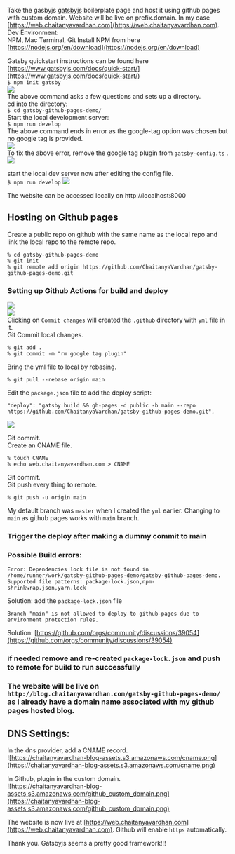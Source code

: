 Take the gasbyjs [gatsbyjs](https://github.com/gatsbyjs/gatsby) boilerplate page and host it using github pages with custom domain. Website will be live on prefix.domain. In my case [https://web.chaitanyavardhan.com](https://web.chaitanyavardhan.com).  
Dev Environment:  
NPM, Mac Terminal, Git
Install NPM from here [https://nodejs.org/en/download](https://nodejs.org/en/download)  

Gatsby quickstart instructions can be found here [https://www.gatsbyjs.com/docs/quick-start/](https://www.gatsbyjs.com/docs/quick-start/)  
```$ npm init gatsby ```  
![](https://chaitanyavardhan-blog-assets.s3.amazonaws.com/npm_init_gatsby.png)  
The above command asks a few questions and sets up a directory.   
cd into the directory:    
```$ cd gatsby-github-pages-demo/```  
Start the local development server:  
```$ npm run develop```  
The above command ends in error as the google-tag option was chosen but no google tag is provided.  
![](https://chaitanyavardhan-blog-assets.s3.amazonaws.com/npm_run_develop.png)  
To fix the above error, remove the google tag plugin from `gatsby-config.ts` .  
![](https://chaitanyavardhan-blog-assets.s3.amazonaws.com/gatsby_config.png)
  
start the local dev server now after editing the config file.  
```$ npm run develop```
![](https://chaitanyavardhan-blog-assets.s3.amazonaws.com/dev_server.png)  

The website can be accessed locally on http://localhost:8000  
## Hosting on Github pages  
Create a public repo on github with the same name as the local repo and link the local repo to the remote repo.  
```
% cd gatsby-github-pages-demo
% git init
% git remote add origin https://github.com/ChaitanyaVardhan/gatsby-github-pages-demo.git   
```  
### Setting up Github Actions for build and deploy  
![](https://chaitanyavardhan-blog-assets.s3.amazonaws.com/github_actions.png)  
![](https://chaitanyavardhan-blog-assets.s3.amazonaws.com/gatsby_yml.png)  
Clicking on `Commit changes` will created the `.github` directory with `yml` file in it.  
Git Commit local changes.  
```
% git add .
% git commit -m "rm google tag plugin"
```  
Bring the yml file to local by rebasing.  
```
% git pull --rebase origin main
```  
Edit the `package.json` file to add the deploy script:
```
"deploy": "gatsby build && gh-pages -d public -b main --repo https://github.com/ChaitanyaVardhan/gatsby-github-pages-demo.git",
```  
![](https://chaitanyavardhan-blog-assets.s3.amazonaws.com/deploy_script.png)

Git commit.  
Create an CNAME file.  
```
% touch CNAME
% echo web.chaitanyavardhan.com > CNAME
```  
Git commit.  
Git push every thing to remote.
```
% git push -u origin main
```  
My default branch was `master` when I created the `yml` earlier. Changing to `main` as github pages works with `main` branch.  
### Trigger the deploy after making a dummy commit to main
### Possible Build errors:
```
Error: Dependencies lock file is not found in /home/runner/work/gatsby-github-pages-demo/gatsby-github-pages-demo. Supported file patterns: package-lock.json,npm-shrinkwrap.json,yarn.lock
```  
Solution: add the `package-lock.json` file  

```
Branch "main" is not allowed to deploy to github-pages due to environment protection rules.
```  

Solution: [https://github.com/orgs/community/discussions/39054](https://github.com/orgs/community/discussions/39054)
### if needed remove and re-created `package-lock.json` and push to remote for build to run successfully  

### The website will be live on `http://blog.chaitanyavardhan.com/gatsby-github-pages-demo/` as I already have a domain name associated with my github pages hosted blog.  
  
## DNS Settings:  
In the dns provider, add a CNAME record.  
![https://chaitanyavardhan-blog-assets.s3.amazonaws.com/cname.png](https://chaitanyavardhan-blog-assets.s3.amazonaws.com/cname.png)    
  

In Github, plugin in the custom domain.  
![https://chaitanyavardhan-blog-assets.s3.amazonaws.com/github_custom_domain.png](https://chaitanyavardhan-blog-assets.s3.amazonaws.com/github_custom_domain.png)  

The website is now live at [https://web.chaitanyavardhan.com](https://web.chaitanyavardhan.com). Github will enable `https` automatically.  


Thank you. Gatsbyjs seems a pretty good framework!!!